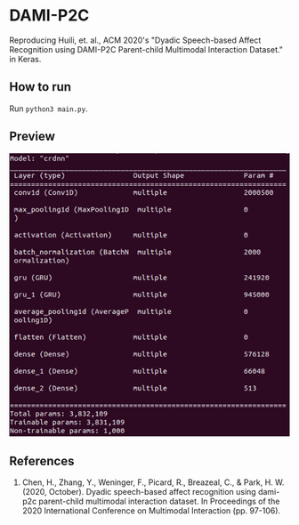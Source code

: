 # DAMI-P2C
Reproducing Huili, et. al., ACM 2020's "Dyadic Speech-based Affect Recognition using DAMI-P2C Parent-child Multimodal Interaction Dataset." in Keras.

## How to run
Run `python3 main.py`.

## Preview
![result](https://github.com/ybkim95/DAMI-P2C/blob/main/img/result.png)

## References
1. Chen, H., Zhang, Y., Weninger, F., Picard, R., Breazeal, C., & Park, H. W. (2020, October). Dyadic speech-based affect recognition using dami-p2c parent-child multimodal interaction dataset. In Proceedings of the 2020 International Conference on Multimodal Interaction (pp. 97-106).
